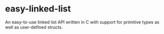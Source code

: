 # easy-linked-list
An easy-to-use linked list API written in C with support for primitive types as well as user-defined structs.
